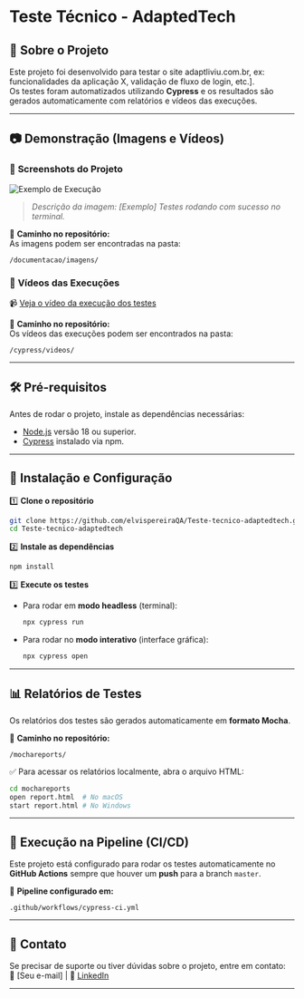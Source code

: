 # **Teste Técnico - AdaptedTech**  

## 📌 Sobre o Projeto  
Este projeto foi desenvolvido para testar o site adaptliviu.com.br, ex: funcionalidades da aplicação X, validação de fluxo de login, etc.].  
Os testes foram automatizados utilizando **Cypress** e os resultados são gerados automaticamente com relatórios e vídeos das execuções.  

---

## 📷 **Demonstração (Imagens e Vídeos)**  

### 📸 **Screenshots do Projeto**  
![Exemplo de Execução](https://link-da-imagem.png)  
> *Descrição da imagem: [Exemplo] Testes rodando com sucesso no terminal.*  

📂 **Caminho no repositório:**  
As imagens podem ser encontradas na pasta:  
```
/documentacao/imagens/
```

### 🎥 **Vídeos das Execuções**  
📹 [Veja o vídeo da execução dos testes](https://youtube.com/seu-video)  

📂 **Caminho no repositório:**  
Os vídeos das execuções podem ser encontrados na pasta:  
```
/cypress/videos/
```

---

## 🛠 **Pré-requisitos**  
Antes de rodar o projeto, instale as dependências necessárias:  
- [Node.js](https://nodejs.org/) versão 18 ou superior.  
- [Cypress](https://www.cypress.io/) instalado via npm.  

---

## 🚀 **Instalação e Configuração**  

1️⃣ **Clone o repositório**  
```bash
git clone https://github.com/elvispereiraQA/Teste-tecnico-adaptedtech.git
cd Teste-tecnico-adaptedtech
```

2️⃣ **Instale as dependências**  
```bash
npm install
```

3️⃣ **Execute os testes**  
- Para rodar em **modo headless** (terminal):  
  ```bash
  npx cypress run
  ```
- Para rodar no **modo interativo** (interface gráfica):  
  ```bash
  npx cypress open
  ```

---

## 📊 **Relatórios de Testes**  

Os relatórios dos testes são gerados automaticamente em **formato Mocha**.  

📂 **Caminho no repositório:**  
```
/mochareports/
```

✅ Para acessar os relatórios localmente, abra o arquivo HTML:  
```bash
cd mochareports
open report.html  # No macOS
start report.html # No Windows
```

---

## 🔄 **Execução na Pipeline (CI/CD)**  

Este projeto está configurado para rodar os testes automaticamente no **GitHub Actions** sempre que houver um **push** para a branch `master`.  

📂 **Pipeline configurado em:**  
```
.github/workflows/cypress-ci.yml
```


---

## 📩 **Contato**  
Se precisar de suporte ou tiver dúvidas sobre o projeto, entre em contato:  
📧 [Seu e-mail] | 🔗 [LinkedIn](https://linkedin.com/in/seu-perfil)  

---

